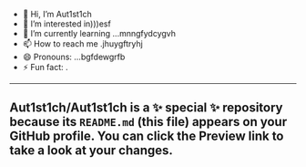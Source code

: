 - 👋 Hi, I’m Aut1st1ch 
- 👀 I’m interested in)))esf
- 🌱 I’m currently learning ...mnngfydcygvh
- 📫 How to reach me .jhuygftryhj
- 😄 Pronouns: ...bgfdewgrfb
- ⚡ Fun fact: .
---
Aut1st1ch/Aut1st1ch is a ✨ special ✨ repository because its `README.md` (this file) appears on your GitHub profile.
You can click the Preview link to take a look at your changes.
---
